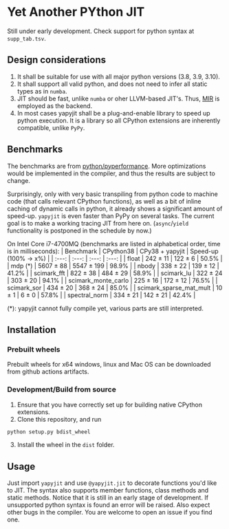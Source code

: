 # Yet Another PYthon JIT
Still under early development. Check support for python syntax at `supp_tab.tsv`.

## Design considerations
1. It shall be suitable for use with all major python versions (3.8, 3.9, 3.10).
2. It shall support all valid python, and does not need to infer all static types as in `numba`.
3. JIT should be fast, unlike `numba` or oher LLVM-based JIT's. Thus, [MIR](https://github.com/vnmakarov/mir) is employed as the backend.
4. In most cases yapyjit shall be a plug-and-enable library to speed up python execution. It is a library so all CPython extensions are inherently compatible, unlike `PyPy`.

## Benchmarks
The benchmarks are from [python/pyperformance](https://github.com/python/pyperformance). More optimizations would be implemented in the compiler, and thus the results are subject to change.

Surprisingly, only with very basic transpiling from python code to machine code (that calls relevant CPython functions), as well as a bit of inline caching of dynamic calls in python, it already shows a significant amount of speed-up. `yapyjit` is even faster than PyPy on several tasks. The current goal is to make a working tracing JIT from here on. (`async`/`yield` functionality is postponed in the schedule by now.)

On Intel Core i7-4700MQ (benchmarks are listed in alphabetical order, time is in milliseconds):
| Benchmark | CPython38 | CPy38 + yapyjit | Speed-up (100% → x%) |
| :---: | :---: | :---: | :---: |
| float | 242 ± 11 | 122 ± 6 | 50.5% |
| mdp (*) | 5607 ± 88 | 5547 ± 199 | 98.9% |
| nbody | 338 ± 22 | 139 ± 12 | 41.2% |
| scimark_fft | 822 ± 38 | 484 ± 29 | 58.9% |
| scimark_lu | 322 ± 24 | 303 ± 20 | 94.1% |
| scimark_monte_carlo | 225 ± 16 | 172 ± 12 | 76.5% |
| scimark_sor | 434 ± 20 | 368 ± 24 | 85.0% |
| scimark_sparse_mat_mult | 10 ± 1 | 6 ± 0 | 57.8% |
| spectral_norm | 334 ± 21 | 142 ± 21 | 42.4% |


(*): yapyjit cannot fully compile yet, various parts are still interpreted.

## Installation
### Prebuilt wheels
Prebuilt wheels for x64 windows, linux and Mac OS can be downloaded from github actions artifacts.

### Development/Build from source
1. Ensure that you have correctly set up for building native CPython extensions.
2. Clone this repository, and run
```sh
python setup.py bdist_wheel
```
3. Install the wheel in the `dist` folder.

## Usage
Just import `yapyjit` and use `@yapyjit.jit` to decorate functions you'd like to JIT. The syntax also supports member functions, class methods and static methods. Notice that it is still in an early stage of development. If unsupported python syntax is found an error will be raised. Also expect other bugs in the compiler. You are welcome to open an issue if you find one.
